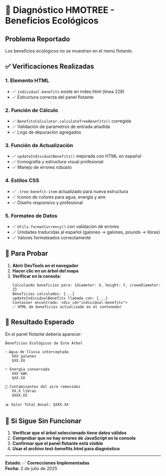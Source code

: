 # 🔧 Diagnóstico HMOTREE - Beneficios Ecológicos

## Problema Reportado
Los beneficios ecológicos no se muestran en el menú flotante.

## ✅ Verificaciones Realizadas

### 1. **Elemento HTML**
- ✅ `individual-benefits` existe en index.html (línea 228)
- ✅ Estructura correcta del panel flotante

### 2. **Función de Cálculo**
- ✅ `BenefitsCalculator.calculateTreeBenefits()` corregida
- ✅ Validación de parámetros de entrada añadida
- ✅ Logs de depuración agregados

### 3. **Función de Actualización**
- ✅ `updateIndividualBenefits()` mejorada con HTML en español
- ✅ Iconografía y estructura visual profesional
- ✅ Manejo de errores robusto

### 4. **Estilos CSS**
- ✅ `.tree-benefit-item` actualizado para nueva estructura
- ✅ Iconos de colores para agua, energía y aire
- ✅ Diseño responsivo y profesional

### 5. **Formateo de Datos**
- ✅ `Utils.formatCurrency()` con validación de errores
- ✅ Unidades traducidas al español (galones → galones, pounds → libras)
- ✅ Valores formateados correctamente

## 🧪 **Para Probar**

1. **Abrir DevTools en el navegador**
2. **Hacer clic en un árbol del mapa**
3. **Verificar en la consola:**
   ```
   Calculando beneficios para: {diameter: X, height: Y, crownDiameter: Z}
   Beneficios calculados: {...}
   updateIndividualBenefits llamada con: {...}
   Container encontrado: <div id="individual-benefits">
   ✅ HTML de beneficios actualizado en el contenedor
   ```

## 🎯 **Resultado Esperado**

En el panel flotante debería aparecer:

```
Beneficios Ecológicos de Este Árbol

💧 Agua de lluvia interceptada
   XXX galones
   $XX.XX

⚡ Energía conservada  
   XXX kWh
   $XX.XX

💨 Contaminantes del aire removidos
   XX.X libras
   $XXX.XX

📊 Valor Total Anual: $XXX.XX
```

## 🔄 **Si Sigue Sin Funcionar**

1. **Verificar que el árbol seleccionado tiene datos válidos**
2. **Comprobar que no hay errores de JavaScript en la consola**
3. **Confirmar que el panel flotante está visible**
4. **Usar el archivo test-benefits.html para diagnóstico**

---

**Estado:** ✅ **Correcciones Implementadas**  
**Fecha:** 2 de julio de 2025
